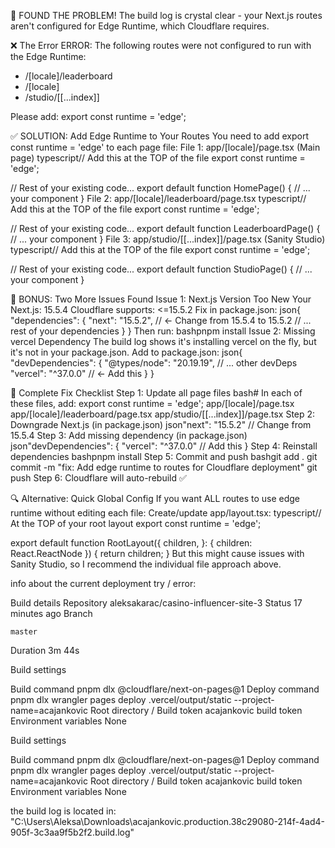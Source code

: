 🎯 FOUND THE PROBLEM!
The build log is crystal clear - your Next.js routes aren't configured for Edge Runtime, which Cloudflare requires.

❌ The Error
ERROR: The following routes were not configured to run with the Edge Runtime:
  - /[locale]/leaderboard
  - /[locale]
  - /studio/[[...index]]

Please add: export const runtime = 'edge';

✅ SOLUTION: Add Edge Runtime to Your Routes
You need to add export const runtime = 'edge' to each page file:
File 1: app/[locale]/page.tsx (Main page)
typescript// Add this at the TOP of the file
export const runtime = 'edge';

// Rest of your existing code...
export default function HomePage() {
  // ... your component
}
File 2: app/[locale]/leaderboard/page.tsx
typescript// Add this at the TOP of the file
export const runtime = 'edge';

// Rest of your existing code...
export default function LeaderboardPage() {
  // ... your component
}
File 3: app/studio/[[...index]]/page.tsx (Sanity Studio)
typescript// Add this at the TOP of the file
export const runtime = 'edge';

// Rest of your existing code...
export default function StudioPage() {
  // ... your component
}

🚨 BONUS: Two More Issues Found
Issue 1: Next.js Version Too New
Your Next.js: 15.5.4
Cloudflare supports: <=15.5.2
Fix in package.json:
json{
  "dependencies": {
    "next": "15.5.2",  // ← Change from 15.5.4 to 15.5.2
    // ... rest of your dependencies
  }
}
Then run:
bashpnpm install
Issue 2: Missing vercel Dependency
The build log shows it's installing vercel on the fly, but it's not in your package.json.
Add to package.json:
json{
  "devDependencies": {
    "@types/node": "20.19.19",
    // ... other devDeps
    "vercel": "^37.0.0"  // ← Add this
  }
}

📝 Complete Fix Checklist
Step 1: Update all page files
bash# In each of these files, add: export const runtime = 'edge';
app/[locale]/page.tsx
app/[locale]/leaderboard/page.tsx
app/studio/[[...index]]/page.tsx
Step 2: Downgrade Next.js (in package.json)
json"next": "15.5.2"  // Change from 15.5.4
Step 3: Add missing dependency (in package.json)
json"devDependencies": {
  "vercel": "^37.0.0"  // Add this
}
Step 4: Reinstall dependencies
bashpnpm install
Step 5: Commit and push
bashgit add .
git commit -m "fix: Add edge runtime to routes for Cloudflare deployment"
git push
Step 6: Cloudflare will auto-rebuild ✅

🔍 Alternative: Quick Global Config
If you want ALL routes to use edge runtime without editing each file:
Create/update app/layout.tsx:
typescript// At the TOP of your root layout
export const runtime = 'edge';

export default function RootLayout({
  children,
}: {
  children: React.ReactNode
}) {
  return children;
}
But this might cause issues with Sanity Studio, so I recommend the individual file approach above.


info about the current deployment try / error:

Build details
Repository
    aleksakarac/casino-influencer-site-3
Status
    17 minutes ago
Branch

    master
Duration
    3m 44s

Build settings

Build command
    pnpm dlx @cloudflare/next-on-pages@1
Deploy command
    pnpm dlx wrangler pages deploy .vercel/output/static --project-name=acajankovic
Root directory
    /
Build token
    acajankovic build token
Environment variables
    None

Build settings

Build command
    pnpm dlx @cloudflare/next-on-pages@1
Deploy command
    pnpm dlx wrangler pages deploy .vercel/output/static --project-name=acajankovic
Root directory
    /
Build token
    acajankovic build token
Environment variables
    None


the build log is located in: "C:\Users\Aleksa\Downloads\acajankovic.production.38c29080-214f-4ad4-905f-3c3aa9f5b2f2.build.log"